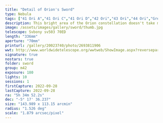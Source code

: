 ```yaml
---
title: "Detail of Orion's Sword"
type: Nebula
tags: ["41 Ori A","41 Ori C","41 Ori D","42 Ori","43 Ori","44 Ori","Great Orion Nebula","IC420","Lower Sword","M42","M43","Mairan's Nebula","NGC1973","NGC1975","NGC1976","NGC1977","NGC1980","NGC1981","NGC1982","Orion Nebula","The star 45 Ori","The star Hatysa (ι Ori)","The star Mizan Batil I (c Ori)","The star Mizan Batil II (θ2 Ori)","The star Trapezium (θ1 Ori A)","The star θ1 Ori C","The star θ1 Ori D","Upper Sword","the Running Man Nebula"]
description: This bright area of the Orion constellation doesn't take many exposures to reveal the intricate details. This is just 10 3-minute exposures but it was enough.
image: /assets/images/gallery/sword/thumb.jpg
telescope: Svbony sv503 70ED
length: "336mm"
aperture: "70mm"
printurl: /gallery/20023740/photo/2693811906
wwt: http://www.worldwidetelescope.org/wwtweb/ShowImage.aspx?reverseparity=False&scale=1.878525&name=sword.jpg&imageurl=https://deepskyworkflows.com/assets/images/gallery/sword/sword.jpg&credits=Jeremy+Likness+at+DeepSkyWorkflows.com+(All+Rights+Reserved)&creditsUrl=&ra=83.871006&dec=-4.621081&x=1023.0&y=1472.1&rotation=88.11&thumb=https://deepskyworkflows.com/assets/images/gallery/sword/thumb.jpg
signature: true
nostars: true
folder: sword
group: m42
exposure: 180
lights: 10
sessions: 1
firstCapture: 2022-09-28 
lastCapture: 2022-09-28
ra: "5h 34m 52.2s"
dec: "-5° 17' 36.237"
size: "143.989 x 113.15 arcmin"
radius: "1.526 deg"
scale: "1.879 arcsec/pixel"
---
```

